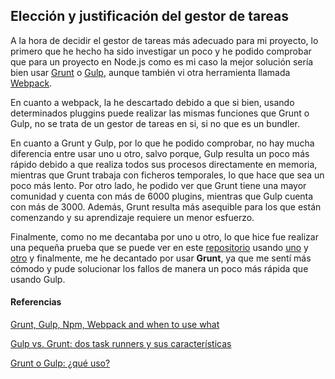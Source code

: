 ## Elección y justificación del gestor de tareas

A la hora de decidir el gestor de tareas más adecuado para mi proyecto, lo primero que he hecho ha sido investigar un poco y he podido comprobar que para un proyecto en Node.js como es mi caso la mejor solución sería bien usar [Grunt](https://gruntjs.com/) o [Gulp](https://gulpjs.com/), aunque también vi otra herramienta llamada [Webpack](https://webpack.js.org/).

En cuanto a webpack, la he descartado debido a que si bien, usando determinados pluggins puede realizar las mismas funciones que Grunt o Gulp, no se trata de un gestor de tareas en si, si no que es un bundler.

En cuanto a Grunt y Gulp, por lo que he podido comprobar, no hay mucha diferencia entre usar uno u otro, salvo porque, Gulp resulta un poco más rápido debido a que realiza todos sus procesos directamente en memoria, mientras que Grunt trabaja con ficheros temporales, lo que hace que sea un poco más lento. Por otro lado, he podido ver que Grunt tiene una mayor comunidad y cuenta con más de 6000 plugins, mientras que Gulp cuenta con más de 3000. Además, Grunt resulta más asequible para los que están comenzando y su aprendizaje requiere un menor esfuerzo.

Finalmente, como no me decantaba por uno u otro, lo que hice fue realizar una pequeña prueba que se puede ver en este [repositorio](https://github.com/AngelValera/Gestion_Porras) usando [uno](https://github.com/AngelValera/Gestion_Porras/blob/main/Gruntfile.js) y [otro](https://github.com/AngelValera/Gestion_Porras/blob/main/gulpfile.js) y finalmente, me he decantado por usar **Grunt**, ya que me sentí más cómodo y pude solucionar los fallos de manera un poco más rápida que usando Gulp.

#### Referencias

[Grunt, Gulp, Npm, Webpack and when to use what](https://www.youtube.com/watch?v=Mn6aj4kY-j8)

[Gulp vs. Grunt: dos task runners y sus características](https://www.ionos.es/digitalguide/paginas-web/desarrollo-web/gulp-vs-grunt-que-diferencia-a-estos-task-runners/)

[Grunt o Gulp: ¿qué uso?](https://blog.koalite.com/2015/06/grunt-o-gulp-que-uso/)
